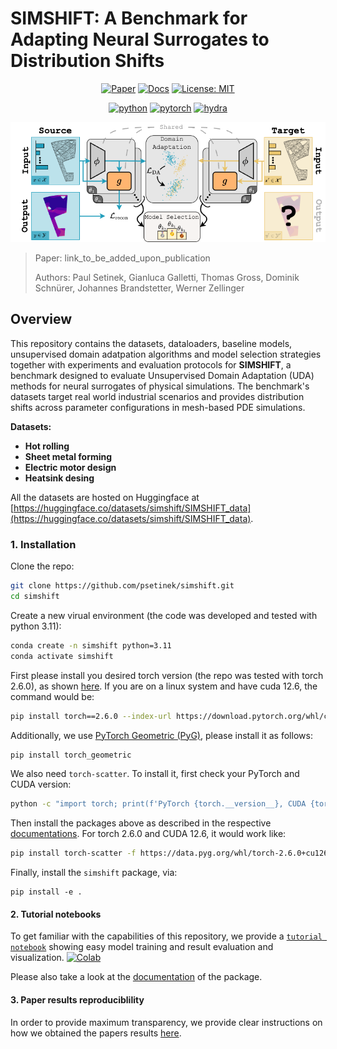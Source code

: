 # SIMSHIFT: A Benchmark for Adapting Neural Surrogates to Distribution Shifts

<div align="center">

[![Paper](https://img.shields.io/badge/arXiv-1234.56789-b31b1b.svg)](https://arxiv.org/pdf/TODO)
[![Docs](https://img.shields.io/readthedocs/simshift/latest)](https://simshift.readthedocs.io/en/latest/index.html)
[![License: MIT](https://img.shields.io/badge/License-MIT-blue.svg)](LICENSE)

[![python](https://img.shields.io/badge/-Python_3.11-blue?logo=python&logoColor=white)](https://www.python.org/downloads/release/python-3110/)
[![pytorch](https://img.shields.io/badge/PyTorch_2.6-ee4c2c?logo=pytorch&logoColor=white)](https://pytorch.org/docs/2.6/)
[![hydra](https://img.shields.io/badge/Config-Hydra_1.3-89b8cd)](https://hydra.cc/)

![Figure 1](./res/figure_1.png)

</div>

> Paper: link_to_be_added_upon_publication
>
> Authors: Paul Setinek, Gianluca Galletti, Thomas Gross, Dominik Schnürer, Johannes Brandstetter, Werner Zellinger

## Overview

This repository contains the datasets, dataloaders, baseline models, unsupervised domain adatpation algorithms and model selection strategies together with experiments and evaluation protocols for **SIMSHIFT**, a benchmark designed to evaluate Unsupervised Domain Adaptation (UDA) methods for neural surrogates of physical simulations. The benchmark's datasets target real world industrial scenarios and provides distribution shifts across parameter configurations in mesh-based PDE simulations.

**Datasets:**

- **Hot rolling**
- **Sheet metal forming**
- **Electric motor design**
- **Heatsink desing**

All the datasets are hosted on Huggingface at [https://huggingface.co/datasets/simshift/SIMSHIFT_data](https://huggingface.co/datasets/simshift/SIMSHIFT_data).

### 1. Installation

Clone the repo:

```bash
git clone https://github.com/psetinek/simshift.git
cd simshift
```

Create a new virual environment (the code was developed and tested with python 3.11):

```bash
conda create -n simshift python=3.11
conda activate simshift
```

First please install you desired torch version (the repo was tested with torch 2.6.0), as shown [here](https://pytorch.org/get-started/locally/). If you are on a linux system and have cuda 12.6, the command would be:

```bash
pip install torch==2.6.0 --index-url https://download.pytorch.org/whl/cu126
```

Additionally, we use [PyTorch Geometric (PyG)](https://pytorch-geometric.readthedocs.io/), please install it as follows:

```bash
pip install torch_geometric
```

We also need `torch-scatter`. To install it, first check your PyTorch and CUDA version:

```bash
python -c "import torch; print(f'PyTorch {torch.__version__}, CUDA {torch.version.cuda}')"
```

Then install the packages above as described in the respective [documentations](https://pypi.org/project/torch-scatter/). For torch 2.6.0 and CUDA 12.6, it would work like:

```bash
pip install torch-scatter -f https://data.pyg.org/whl/torch-2.6.0+cu126.html
```

Finally, install the `simshift` package, via:

```
pip install -e .
```

#### 2. Tutorial notebooks

To get familiar with the capabilities of this repository, we provide a [`tutorial notebook`](./notebooks/tutorial.ipynb) showing easy model training and result evaluation and visualization. [![Colab](https://colab.research.google.com/assets/colab-badge.svg)](https://colab.research.google.com/github/psetinek/simshift/blob/main/notebooks/tutorial.ipynb)

Please also take a look at the [documentation](https://simshift.readthedocs.io/en/latest/) of the package.

#### 3. Paper results reproduciblility

In order to provide maximum transparency, we provide clear instructions on how we obtained the papers results [here](./results/README.md).
